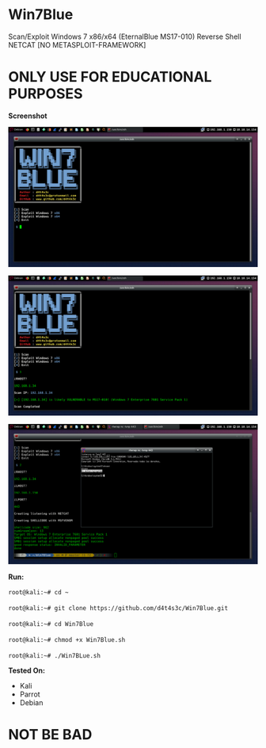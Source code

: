 # Win7Blue

Scan/Exploit Windows 7 x86/x64 (EternalBlue MS17-010) Reverse Shell NETCAT [NO METASPLOIT-FRAMEWORK]

# ONLY USE FOR EDUCATIONAL PURPOSES

**Screenshot**

![](/screenshot/01.png)

![](/screenshot/02.png)

![](/screenshot/03.png)

**Run:**
```
root@kali:~# cd ~

root@kali:~# git clone https://github.com/d4t4s3c/Win7Blue.git

root@kali:~# cd Win7Blue

root@kali:~# chmod +x Win7Blue.sh

root@kali:~# ./Win7BLue.sh

```

**Tested On:**

- Kali
- Parrot
- Debian

# NOT BE BAD


